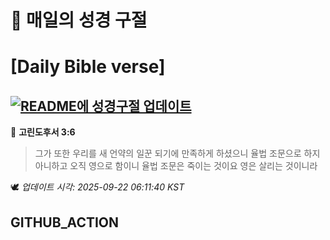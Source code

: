# 🙏 매일의 성경 구절
# [Daily Bible verse]
## [![README에 성경구절 업데이트](https://github.com/DONGSUKA/first_test/actions/workflows/update-readme-bible.yml/badge.svg)](https://github.com/DONGSUKA/first_test/actions/workflows/update-readme-bible.yml)
<!-- START_BIBLE_VERSE -->
📖 **고린도후서 3:6**
> 그가 또한 우리를 새 언약의 일꾼 되기에 만족하게 하셨으니 율법 조문으로 하지 아니하고 오직 영으로 함이니 율법 조문은 죽이는 것이요 영은 살리는 것이니라

🕊️ _업데이트 시각: 2025-09-22 06:11:40 KST_
  <!-- END_BIBLE_VERSE -->
## GITHUB_ACTION
